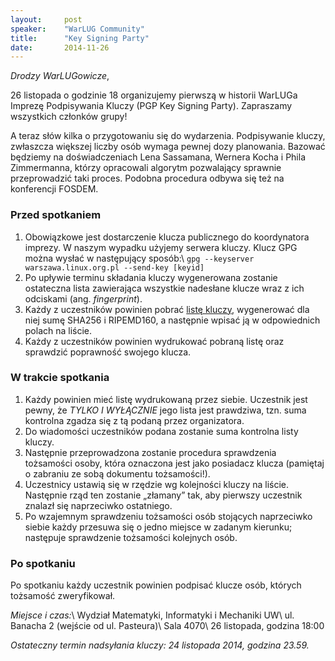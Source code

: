 ```yaml
---
layout:     post
speaker:    "WarLUG Community"
title:      "Key Signing Party"
date:       2014-11-26
---
```


_Drodzy WarLUGowicze_,

26 listopada o godzinie 18 organizujemy pierwszą w historii WarLUGa
Imprezę Podpisywania Kluczy (PGP Key Signing Party).
Zapraszamy wszystkich członków grupy!

A teraz słów kilka o przygotowaniu się do wydarzenia.
Podpisywanie kluczy, zwłaszcza większej liczby osób wymaga
pewnej dozy planowania. Bazować będziemy na doświadczeniach
Lena Sassamana, Wernera Kocha i Phila Zimmermanna, którzy
opracowali algorytm pozwalający sprawnie przeprowadzić taki proces.
Podobna procedura odbywa się też na konferencji FOSDEM.

### Przed spotkaniem

1. Obowiązkowe jest dostarczenie klucza publicznego do koordynatora
imprezy. W naszym wypadku użyjemy serwera kluczy.
Klucz GPG można wysłać w następujący sposób:\\
`gpg --keyserver warszawa.linux.org.pl --send-key [keyid]`
1. Po upływie terminu składania kluczy wygenerowana zostanie
ostateczna lista zawierająca wszystkie nadesłane
klucze wraz z ich odciskami (ang. _fingerprint_). 
1. Każdy z uczestników powinien pobrać [listę kluczy](http://warszawa.linux.org.pl/ksp),
wygenerować dla niej sumę SHA256 i RIPEMD160, a następnie wpisać ją
w odpowiednich polach na liście.
1. Każdy z uczestników powinien wydrukować pobraną
listę oraz sprawdzić poprawność swojego klucza.

### W trakcie spotkania

1. Każdy powinien mieć listę wydrukowaną przez siebie.
Uczestnik jest pewny, że _TYLKO I WYŁĄCZNIE_ jego lista jest prawdziwa,
tzn. suma kontrolna zgadza się z tą podaną przez organizatora.
1. Do wiadomości uczestników podana zostanie suma kontrolna listy kluczy.
1. Następnie przeprowadzona zostanie procedura sprawdzenia tożsamości osoby,
która oznaczona jest jako posiadacz klucza (pamiętaj o zabraniu
ze sobą dokumentu tożsamości!).
1. Uczestnicy ustawią się w rzędzie wg kolejności kluczy na liście.
Następnie rząd ten zostanie „złamany” tak, aby pierwszy uczestnik
znalazł się naprzeciwko ostatniego.
1. Po wzajemnym sprawdzeniu tożsamości osób stojących naprzeciwko siebie
każdy przesuwa się o jedno miejsce w zadanym kierunku;
następuje sprawdzenie tożsamości kolejnych osób.

### Po spotkaniu

Po spotkaniu każdy uczestnik powinien podpisać klucze osób, których tożsamość zweryfikował.

_Miejsce i czas:_\\
Wydział Matematyki, Informatyki i Mechaniki UW\\
ul. Banacha 2 (wejście od ul. Pasteura)\\
Sala 4070\\
26 listopada, godzina 18:00

_Ostateczny termin nadsyłania kluczy: 24 listopada 2014, godzina 23.59._


